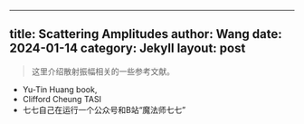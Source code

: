 
---
title: Scattering Amplitudes
author: Wang
date: 2024-01-14
category: Jekyll
layout: post
---


>这里介绍散射振幅相关的一些参考文献。

- Yu-Tin Huang book,
- Clifford Cheung TASI
- 七七自己在运行一个公众号和B站“魔法师七七”
